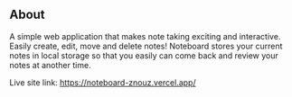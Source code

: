 ## About
A simple web application that makes note taking exciting and interactive. Easily create, edit, move and delete notes! Noteboard stores your current notes in local storage so that you easily can come back and review your notes at another time.

Live site link: https://noteboard-znouz.vercel.app/